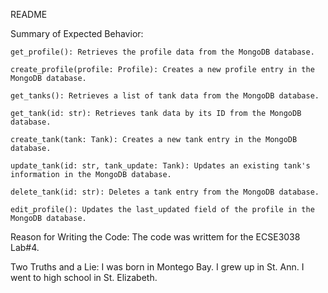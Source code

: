 README



Summary of Expected Behavior:


	get_profile(): Retrieves the profile data from the MongoDB database.

	create_profile(profile: Profile): Creates a new profile entry in the MongoDB database.

	get_tanks(): Retrieves a list of tank data from the MongoDB database.

	get_tank(id: str): Retrieves tank data by its ID from the MongoDB database.

	create_tank(tank: Tank): Creates a new tank entry in the MongoDB database.

	update_tank(id: str, tank_update: Tank): Updates an existing tank's information in the MongoDB database.

	delete_tank(id: str): Deletes a tank entry from the MongoDB database.

	edit_profile(): Updates the last_updated field of the profile in the MongoDB database.


Reason for Writing the Code:
	The code was writtem for the ECSE3038 Lab#4.

Two Truths and a Lie:
	I was born in Montego Bay.
	I grew up in St. Ann.
	I went to high school in St. Elizabeth.
